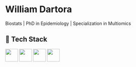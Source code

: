 <!DOCTYPE html>
<html lang="en">
<head>
  <meta charset="UTF-8" />
  <h1>William Dartora </h1>
</head>
<body>
  <p>Biostats | PhD in Epidemiology | Specialization in Multiomics</p>

  <h2>🔧 Tech Stack</h2>
  <div>
    <img src="https://cdn.jsdelivr.net/gh/devicons/devicon/icons/r/r-original.svg" height="40" />
    <img src="https://cdn.jsdelivr.net/gh/devicons/devicon/icons/python/python-original.svg" height="40" />
    <img src="https://cdn.jsdelivr.net/gh/devicons/devicon/icons/jupyter/jupyter-original.svg" height="40" />
    <img src="https://cdn.jsdelivr.net/gh/devicons/devicon/icons/linux/linux-original.svg" height="40" />
  </div>
